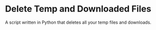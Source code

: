 # Delete Temp and Downloaded Files
 A script written in Python that deletes all your temp files and downloads.
